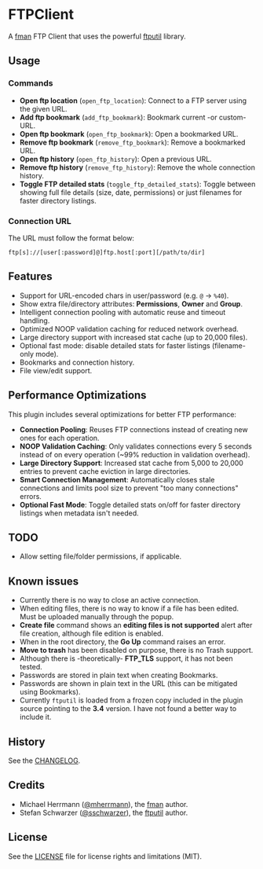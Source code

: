 # FTPClient

A [fman](https://fman.io/) FTP Client that uses the powerful [ftputil](https://ftputil.sschwarzer.net) library.

## Usage

### Commands

- **Open ftp location** (`open_ftp_location`): Connect to a FTP server using the given URL.
- **Add ftp bookmark** (`add_ftp_bookmark`): Bookmark current -or custom- URL.
- **Open ftp bookmark** (`open_ftp_bookmark`): Open a bookmarked URL.
- **Remove ftp bookmark** (`remove_ftp_bookmark`): Remove a bookmarked URL.
- **Open ftp history** (`open_ftp_history`): Open a previous URL.
- **Remove ftp history** (`remove_ftp_history`): Remove the whole connection history.
- **Toggle FTP detailed stats** (`toggle_ftp_detailed_stats`): Toggle between showing full file details (size, date, permissions) or just filenames for faster directory listings.

### Connection URL

The URL must follow the format below:

```
ftp[s]://[user[:password]@]ftp.host[:port][/path/to/dir]
```

## Features
- Support for URL-encoded chars in user/password (e.g. `@` -> `%40`).
- Show extra file/directory attributes: **Permissions**, **Owner** and **Group**.
- Intelligent connection pooling with automatic reuse and timeout handling.
- Optimized NOOP validation caching for reduced network overhead.
- Large directory support with increased stat cache (up to 20,000 files).
- Optional fast mode: disable detailed stats for faster listings (filename-only mode).
- Bookmarks and connection history.
- File view/edit support.

## Performance Optimizations

This plugin includes several optimizations for better FTP performance:

- **Connection Pooling**: Reuses FTP connections instead of creating new ones for each operation.
- **NOOP Validation Caching**: Only validates connections every 5 seconds instead of on every operation (~99% reduction in validation overhead).
- **Large Directory Support**: Increased stat cache from 5,000 to 20,000 entries to prevent cache eviction in large directories.
- **Smart Connection Management**: Automatically closes stale connections and limits pool size to prevent "too many connections" errors.
- **Optional Fast Mode**: Toggle detailed stats on/off for faster directory listings when metadata isn't needed.

## TODO
- Allow setting file/folder permissions, if applicable.

## Known issues
- Currently there is no way to close an active connection.
- When editing files, there is no way to know if a file has been edited. Must be uploaded manually through the popup.
- **Create file** command shows an **editing files is not supported** alert after file creation, although file edition is enabled.
- When in the root directory, the **Go Up** command raises an error.
- **Move to trash** has been disabled on purpose, there is no Trash support.
- Although there is -theoretically- **FTP_TLS** support, it has not been tested.
- Passwords are stored in plain text when creating Bookmarks.
- Passwords are shown in plain text in the URL (this can be mitigated using Bookmarks).
- Currently `ftputil` is loaded from a frozen copy included in the plugin source pointing to the **3.4** version. I have not found a better way to include it.

## History

See the [CHANGELOG](CHANGELOG.md).

## Credits

- Michael Herrmann ([@mherrmann](https://github.com/mherrmann)), the [fman](https://fman.io/) author.
- Stefan Schwarzer ([@sschwarzer](https://pypi.org/user/sschwarzer/)), the [ftputil](https://ftputil.sschwarzer.net) author.

## License

See the [LICENSE](LICENSE.md) file for license rights and limitations (MIT).
